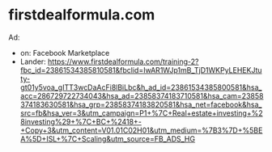 # firstdealformula.com

Ad:
- on: Facebook Marketplace
- Lander: https://www.firstdealformula.com/training-2?fbc_id=23861534385810581&fbclid=IwAR1WJp1mB_TjD1WKPyLEHEKJtuty-gt01y5voa_gITT3wcDaAcFi8lBiLbc&h_ad_id=23861534385800581&hsa_acc=286729722734043&hsa_ad=23858374183710581&hsa_cam=23858374183630581&hsa_grp=23858374183820581&hsa_net=facebook&hsa_src=fb&hsa_ver=3&utm_campaign=P1+%7C+Real+estate+investing+%28investing%29+%7C+BC+%2418+-+Copy+3&utm_content=V01.01C02H01&utm_medium=%7B3%7D+%5BEA%5D+ISL+%7C+Scaling&utm_source=FB_ADS_HG
